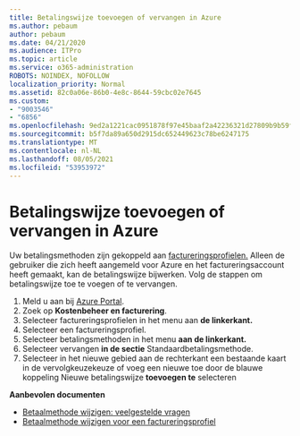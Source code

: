 ```yaml
---
title: Betalingswijze toevoegen of vervangen in Azure
ms.author: pebaum
author: pebaum
ms.date: 04/21/2020
ms.audience: ITPro
ms.topic: article
ms.service: o365-administration
ROBOTS: NOINDEX, NOFOLLOW
localization_priority: Normal
ms.assetid: 82c0a06e-86b0-4e8c-8644-59cbc02e7645
ms.custom:
- "9003546"
- "6856"
ms.openlocfilehash: 9ed2a1221cac0951878f97e45baaf2a42236321d27809b9b59f612343f66fd58
ms.sourcegitcommit: b5f7da89a650d2915dc652449623c78be6247175
ms.translationtype: MT
ms.contentlocale: nl-NL
ms.lasthandoff: 08/05/2021
ms.locfileid: "53953972"
---
```

# <a name="add-or-replace-payment-method-in-azure"></a>Betalingswijze toevoegen of vervangen in Azure

Uw betalingsmethoden zijn gekoppeld aan [factureringsprofielen.](https://docs.microsoft.com/azure/billing/billing-how-to-change-credit-card?WT.mc_id=Portal-Microsoft_Azure_Support#change-payment-method-for-a-billing-profile) Alleen de gebruiker die zich heeft aangemeld voor Azure en het factureringsaccount heeft gemaakt, kan de betalingswijze bijwerken. Volg de stappen om betalingswijze toe te voegen of te vervangen.

1. Meld u aan bij [Azure Portal](https://portal.azure.com/).
2. Zoek op **Kostenbeheer en facturering**.
3. Selecteer factureringsprofielen in het menu aan **de linkerkant.**
4. Selecteer een factureringsprofiel.
5. Selecteer betalingsmethoden in het menu **aan de linkerkant.**
6. Selecteer vervangen **in de sectie** Standaardbetalingsmethode. 
7. Selecteer in het nieuwe gebied aan de rechterkant een bestaande kaart in de vervolgkeuzekeuze of voeg een nieuwe toe door de blauwe koppeling Nieuwe betalingswijze **toevoegen te** selecteren

**Aanbevolen documenten**

- [Betaalmethode wijzigen: veelgestelde vragen](https://docs.microsoft.com/azure/billing/billing-how-to-change-credit-card?WT.mc_id=Portal-Microsoft_Azure_Support#frequently-asked-questions)
- [Betaalmethode wijzigen voor een factureringsprofiel](https://docs.microsoft.com/azure/cost-management-billing/manage/change-credit-card?WT.mc_id=Portal-Microsoft_Azure_Support#manage-credit-cards-for-a-microsoft-customer-agreement)
